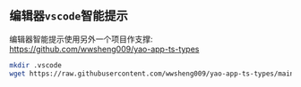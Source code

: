 ## 编辑器`vscode`智能提示

编辑器智能提示使用另外一个项目作支撑:
https://github.com/wwsheng009/yao-app-ts-types

```sh
mkdir .vscode
wget https://raw.githubusercontent.com/wwsheng009/yao-app-ts-types/main/.vscode/settings-online.json -O .vscode/settings.json
```
